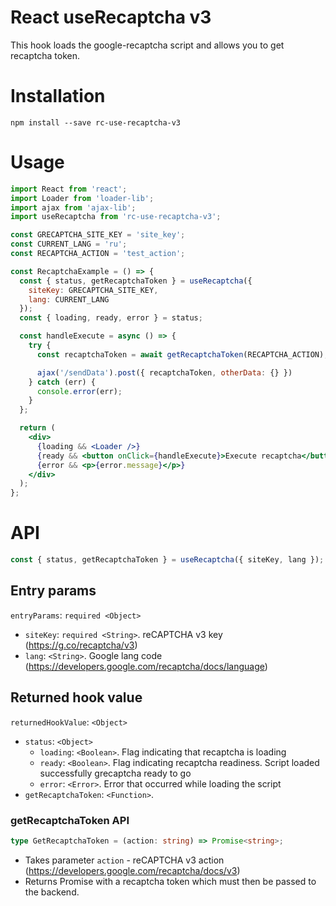 # React useRecaptcha v3

This hook loads the google-recaptcha script and allows you to get recaptcha token.

# Installation
```
npm install --save rc-use-recaptcha-v3
```

# Usage

```jsx
import React from 'react';
import Loader from 'loader-lib';
import ajax from 'ajax-lib';
import useRecaptcha from 'rc-use-recaptcha-v3';

const GRECAPTCHA_SITE_KEY = 'site_key';
const CURRENT_LANG = 'ru';
const RECAPTCHA_ACTION = 'test_action';

const RecaptchaExample = () => {
  const { status, getRecaptchaToken } = useRecaptcha({
    siteKey: GRECAPTCHA_SITE_KEY,
    lang: CURRENT_LANG
  });
  const { loading, ready, error } = status;

  const handleExecute = async () => {
    try {
      const recaptchaToken = await getRecaptchaToken(RECAPTCHA_ACTION);

      ajax('/sendData').post({ recaptchaToken, otherData: {} })
    } catch (err) {
      console.error(err);
    }
  };

  return (
    <div>
      {loading && <Loader />}
      {ready && <button onClick={handleExecute}>Execute recaptcha</button>}
      {error && <p>{error.message}</p>}
    </div>
  );
};
```

# API
```js
const { status, getRecaptchaToken } = useRecaptcha({ siteKey, lang });
```

## Entry params
```entryParams```: ```required <Object>```
  * ```siteKey```: ```required <String>```. reCAPTCHA v3 key (https://g.co/recaptcha/v3)
  * ```lang```: ```<String>```. Google lang code (https://developers.google.com/recaptcha/docs/language)

## Returned hook value
```returnedHookValue```: ```<Object>```
  * ```status```: ```<Object>```
    * ```loading```: ```<Boolean>```. Flag indicating that recaptcha is loading
    * ```ready```: ```<Boolean>```. Flag indicating recaptcha readiness. Script loaded successfully grecaptcha ready to go
    * ```error```: ```<Error>```. Error that occurred while loading the script
  * ```getRecaptchaToken```: ```<Function>```.

### getRecaptchaToken API
```ts
type GetRecaptchaToken = (action: string) => Promise<string>;
```

* Takes parameter ```action``` - reCAPTCHA v3 action (https://developers.google.com/recaptcha/docs/v3)
* Returns Promise with a recaptcha token which must then be passed to the backend.
